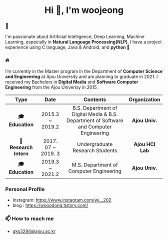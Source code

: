 <h1 align="center">Hi 👋, I'm woojeong</h1>

### 🔭
I'm passionate about Artificial Intelligence, Deep Learning, Machine Learning, especially in **Natural Language Processing(NLP)**. I have a project experience using C language, Java & Android, and **python 💪**

### 🔥
I’m currently in the Master program in the Department of **Computer Science and Engineering** at Ajou University and am planning to graduate in 2021. I received my Bachelors in **Digital Media** and **Software Computer Engineering** from the Ajou Univerisy in 2015.

| **Type** | **Date** | **Contents** | **Organization** |
|:--------:|:--------:|:--------:|:--------:|
| **🎓 Education** | 2015.3 ~ 2019.2 | B.S. Department of Digital Media & B.S. Department of Software and Computer Engineering | **Ajou Univ.** |
| **📝 Research Intern** | 2017. 07 ~ 2019. 3 | Undergraduate Research Students | **Ajou HCI Lab** |
| **🎓 Education** | 2019.3 ~ 2021.2 | M.S.  Department of Computer Engineering | **Ajou Univ.** |

### Personal Profile
  - Instagram: https://www.instagram.com/wj__202
  - blog : https://wooodong.tistory.com/

### 📫 How to reach me
- gks3284@ajou.ac.kr
